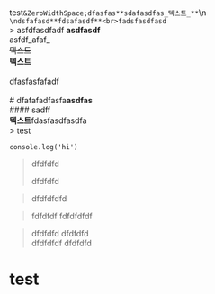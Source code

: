 <br>test```&ZeroWidthSpace;dfasfas**sdafasdfas_텍스트_**```\n​```\ndsfafasd**fdsafasdf**<br>fadsfasdfasd```<br>​> asfdfasdfadf
**asdfasdf**<br>
asfdf_afaf_<br>~~텍스트~~<br>**텍스트**<br>​<br>dfasfasfafadf<br>​<br># dfafafadfasfa**asdfas**<br>#### sadff<br>**텍스트**fdasfasdfasdfa <br>> test

```
console.log('hi')
```

> dfdfdfd
>
> dfdfdfd

> dfdfdfdfd

>fdfdfdf
>fdfdfdfdf

> dfdfdfd
> dfdfdfd<br>dfdfdfdf&nbsp;dfdfdfd

<h1>test</h1>
